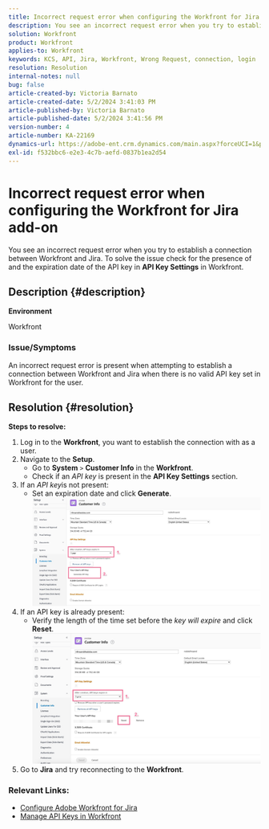 ```yaml
---
title: Incorrect request error when configuring the Workfront for Jira add-on
description: You see an incorrect request error when you try to establish a connection between Workfront and Jira.
solution: Workfront
product: Workfront
applies-to: Workfront
keywords: KCS, API, Jira, Workfront, Wrong Request, connection, login
resolution: Resolution
internal-notes: null
bug: false
article-created-by: Victoria Barnato
article-created-date: 5/2/2024 3:41:03 PM
article-published-by: Victoria Barnato
article-published-date: 5/2/2024 3:41:56 PM
version-number: 4
article-number: KA-22169
dynamics-url: https://adobe-ent.crm.dynamics.com/main.aspx?forceUCI=1&pagetype=entityrecord&etn=knowledgearticle&id=47b4635d-9a08-ef11-9f89-6045bd06eea5
exl-id: f532bbc6-e2e3-4c7b-aefd-0837b1ea2d54
---
```

# Incorrect request error when configuring the Workfront for Jira add-on


You see an incorrect request error when you try to establish a connection between Workfront and Jira. To solve the issue check for the presence of and the expiration date of the API key in <b>API Key Settings</b> in Workfront.

## Description {#description}


<b>Environment</b>

Workfront

### <b>Issue/Symptoms</b>

An incorrect request error is present when attempting to establish a connection between Workfront and Jira when there is no valid API key set in Workfront for the user.


## Resolution {#resolution}

<b>Steps to resolve:</b>
1. Log in to the <b>Workfront</b>, you want to establish the connection with as a user.
2. Navigate to the <b>Setup</b>.
    - Go to <b>System</b> `>`  <b>Customer Info</b> in the <b>Workfront</b>.
    - Check if an *API key* is present in the <b>API Key Settings</b> section.
3. If an *API key*is not present:
    - Set an expiration date and click <b>Generate</b>.![](assets/8674b399-6903-ee11-8f6e-6045bd006c82.png)
4. If an API key is already present:
    - Verify the length of the time set before the *key will expire* and click <b>Reset</b>.![](assets/85b20db8-6903-ee11-8f6e-6045bd006c82.png)
5. Go to <b>Jira</b> and try reconnecting to the <b>Workfront</b>.




### <b>Relevant Links:</b>

- [Configure Adobe Workfront for Jira](https://experienceleague.adobe.com/docs/workfront/using/adobe-workfront-integrations/workfront-for-jira/configure-workfront-for-jira.html?lang=en)
- [Manage API Keys in Workfront](https://experienceleague.adobe.com/docs/workfront/using/administration-and-setup/manage-wf/security/manage-api-keys.html?lang=en)
